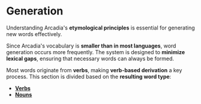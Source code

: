 # Generation

Understanding Arcadia's **etymological principles** is essential for generating new words effectively.

Since Arcadia's vocabulary is **smaller than in most languages**, word generation occurs more frequently.
The system is designed to **minimize lexical gaps**, ensuring that necessary words can always be formed.

Most words originate from **verbs**, making **verb-based derivation** a key process.
This section is divided based on the **resulting word type**:

- **[Verbs][verbs]**
- **[Nouns][nouns]**

[verbs]: ./verbs.md
[nouns]: ./nouns.md
